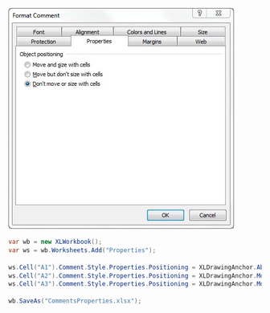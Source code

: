 ![Properties.jpg](images/Comments-Style-Properties_Properties.jpg "Properties.jpg")  

```c#
var wb = new XLWorkbook();
var ws = wb.Worksheets.Add("Properties");

ws.Cell("A1").Comment.Style.Properties.Positioning = XLDrawingAnchor.Absolute;
ws.Cell("A2").Comment.Style.Properties.Positioning = XLDrawingAnchor.MoveAndSizeWithCells;
ws.Cell("A3").Comment.Style.Properties.Positioning = XLDrawingAnchor.MoveWithCells;

wb.SaveAs("CommentsProperties.xlsx");
```
